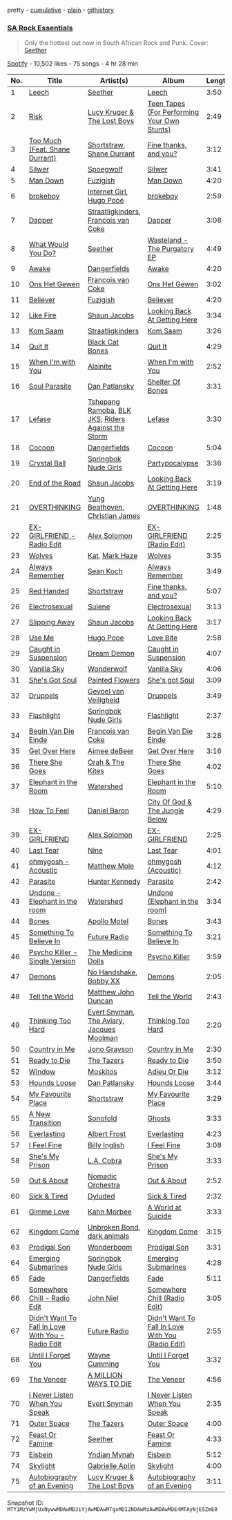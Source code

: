 pretty - [cumulative](/playlists/cumulative/37i9dQZF1DX9mHcd54VItZ.md) - [plain](/playlists/plain/37i9dQZF1DX9mHcd54VItZ) - [githistory](https://github.githistory.xyz/mackorone/spotify-playlist-archive/blob/main/playlists/plain/37i9dQZF1DX9mHcd54VItZ)

### [SA Rock Essentials](https://open.spotify.com/playlist/37i9dQZF1DX9mHcd54VItZ)

> Only the hottest out now in South African Rock and Punk\. Cover: <a href="https://open.spotify.com/artist/6B5c4sch27tWHAGdarpPaW?si=VIVwU\-LMSwix8\-vYY5XSYw">Seether</a>

[Spotify](https://open.spotify.com/user/spotify) - 10,502 likes - 75 songs - 4 hr 28 min

| No. | Title | Artist(s) | Album | Length |
|---|---|---|---|---|
| 1 | [Leech](https://open.spotify.com/track/213FfJIwavzYZrAXa2nNL5) | [Seether](https://open.spotify.com/artist/6B5c4sch27tWHAGdarpPaW) | [Leech](https://open.spotify.com/album/4xnqnQAzwMK6gZsuPTojvU) | 3:50 |
| 2 | [Risk](https://open.spotify.com/track/1lXXDSVn8fZ32AxIEvM6oX) | [Lucy Kruger & The Lost Boys](https://open.spotify.com/artist/2qFDhzWBDqbPOjhy8Fkl3u) | [Teen Tapes \(For Performing Your Own Stunts\)](https://open.spotify.com/album/22tHTROvyyl2EsO5iUodJj) | 2:49 |
| 3 | [Too Much \(Feat\. Shane Durrant\)](https://open.spotify.com/track/5ERIKZDFo9IDQl4dg69fzS) | [Shortstraw](https://open.spotify.com/artist/1jldLaOPqF1tSIqeHruozt), [Shane Durrant](https://open.spotify.com/artist/3rJ8mFZryeXC2n5bMkQVkV) | [Fine thanks, and you?](https://open.spotify.com/album/7w9HwmPatYwQd2MgIUqyM8) | 3:12 |
| 4 | [Silwer](https://open.spotify.com/track/4UFuCgW8yugNXB5SMn3MQs) | [Spoegwolf](https://open.spotify.com/artist/6o4TnAxiqaQfZMLl55NFdn) | [Silwer](https://open.spotify.com/album/6P5AWCkCPJyb3UPbeaoB2F) | 3:41 |
| 5 | [Man Down](https://open.spotify.com/track/6LvcACjtwZr8d8Rjyz3Jw3) | [Fuzigish](https://open.spotify.com/artist/5NOfiSV5NL7MVz8JO0oE1v) | [Man Down](https://open.spotify.com/album/6yPesYP8A3zZWXKpc1s8PV) | 4:20 |
| 6 | [brokeboy](https://open.spotify.com/track/5A2hkikTPwDiJECorH57vg) | [Internet Girl](https://open.spotify.com/artist/2eVTKG3Z5bbKk2OWMIe3iL), [Hugo Pooe](https://open.spotify.com/artist/786vB3MPgJ2kUzhNrbeaMZ) | [brokeboy](https://open.spotify.com/album/5aSHhl5C5pb1qhpHEDTa19) | 2:59 |
| 7 | [Dapper](https://open.spotify.com/track/22mVe2AVZRBmAnveENz9qn) | [Straatligkinders](https://open.spotify.com/artist/5UiwFnPps6GB50J7e8Q5GS), [Francois van Coke](https://open.spotify.com/artist/7pJtnZQLPJmqzVfdIz7eFF) | [Dapper](https://open.spotify.com/album/2rpJjqpMJQOx69ksFk7vbB) | 3:08 |
| 8 | [What Would You Do?](https://open.spotify.com/track/0NWvwMNhJW0vIMrWHmrp6Q) | [Seether](https://open.spotify.com/artist/6B5c4sch27tWHAGdarpPaW) | [Wasteland \- The Purgatory EP](https://open.spotify.com/album/5iFkEubAbRjQN50VLXmhYF) | 4:49 |
| 9 | [Awake](https://open.spotify.com/track/63y0EHsPzQ7BQSBgRVeFO7) | [Dangerfields](https://open.spotify.com/artist/2jvp5tnnyCvPIgOczuIaZU) | [Awake](https://open.spotify.com/album/5PIw46MHfW0Su1TWH3KrlH) | 4:20 |
| 10 | [Ons Het Gewen](https://open.spotify.com/track/11CVceR6cMGoXEA9IM18sO) | [Francois van Coke](https://open.spotify.com/artist/7pJtnZQLPJmqzVfdIz7eFF) | [Ons Het Gewen](https://open.spotify.com/album/2hJ1WMh8F9qtnLHpgr9J3O) | 3:02 |
| 11 | [Believer](https://open.spotify.com/track/0XTC98wV7l5xnGOMIsUsv5) | [Fuzigish](https://open.spotify.com/artist/5NOfiSV5NL7MVz8JO0oE1v) | [Believer](https://open.spotify.com/album/0MX2naV6uywiYfLqPEYyvK) | 4:20 |
| 12 | [Like Fire](https://open.spotify.com/track/03g3AEXXS0sVDkTWQv51eX) | [Shaun Jacobs](https://open.spotify.com/artist/662ARLbv66AD2qerddBiDP) | [Looking Back At Getting Here](https://open.spotify.com/album/1Kp1XEcGFJKygN7MVhsGIE) | 3:34 |
| 13 | [Kom Saam](https://open.spotify.com/track/1AhNnE44HmpMjJ6sdCLlcu) | [Straatligkinders](https://open.spotify.com/artist/5UiwFnPps6GB50J7e8Q5GS) | [Kom Saam](https://open.spotify.com/album/42HX577ta5Fj6hY3dokI82) | 3:26 |
| 14 | [Quit It](https://open.spotify.com/track/0EcRozLgRMqpcoaZK92xHd) | [Black Cat Bones](https://open.spotify.com/artist/1qg7JzFBXX7rU711SFfPgO) | [Quit It](https://open.spotify.com/album/1YoAazxKlSbG2lvw6PYygm) | 4:29 |
| 15 | [When I'm with You](https://open.spotify.com/track/5CFsX5OidbqmLa71haeKhO) | [Alainite](https://open.spotify.com/artist/0jz2Kq6n1hX6kAahNkutXH) | [When I'm with You](https://open.spotify.com/album/6nY5M5Y1lxoxXqhM0lsuzL) | 2:52 |
| 16 | [Soul Parasite](https://open.spotify.com/track/3iRDYHlQZqw3B4SQJqAREz) | [Dan Patlansky](https://open.spotify.com/artist/3awgCNpBPrMUtU6dxRLVF5) | [Shelter Of Bones](https://open.spotify.com/album/67yaompS5Qlr7T4OZxiyJr) | 3:31 |
| 17 | [Lefase](https://open.spotify.com/track/20ACysTMjJiaat5ZAwD9nF) | [Tshepang Ramoba](https://open.spotify.com/artist/2MmU0xFFmDGDONtHlPHUXh), [BLK JKS](https://open.spotify.com/artist/00yegohFGb5ErPFAIYBc3u), [Riders Against the Storm](https://open.spotify.com/artist/7HX7VccoNod5ogSFcosn9Y) | [Lefase](https://open.spotify.com/album/0gODdkdalKBZ9NO4P5a0We) | 3:30 |
| 18 | [Cocoon](https://open.spotify.com/track/5DyMpoB5hqmjkwPBnTPxFw) | [Dangerfields](https://open.spotify.com/artist/2jvp5tnnyCvPIgOczuIaZU) | [Cocoon](https://open.spotify.com/album/2PB4vdIz8aRwh3hhucvLCE) | 5:04 |
| 19 | [Crystal Ball](https://open.spotify.com/track/2Comn4T4boybdm44GkTLIL) | [Springbok Nude Girls](https://open.spotify.com/artist/3hz6VscKnCkBeeeiy66Qzh) | [Partypocalypse](https://open.spotify.com/album/4acglMyY50Un4LAW2Gla1H) | 3:36 |
| 20 | [End of the Road](https://open.spotify.com/track/7LaWuvkaGrnb0if4RJnlWM) | [Shaun Jacobs](https://open.spotify.com/artist/662ARLbv66AD2qerddBiDP) | [Looking Back At Getting Here](https://open.spotify.com/album/1Kp1XEcGFJKygN7MVhsGIE) | 3:19 |
| 21 | [OVERTHINKING](https://open.spotify.com/track/4hZR6HRe5UnXs5CqdIjIen) | [Yung Beathoven](https://open.spotify.com/artist/1jRPlDFS33VKRsW5WYBNTs), [Christian James](https://open.spotify.com/artist/3vIPpGcOC1CWD5MVg9xX8x) | [OVERTHINKING](https://open.spotify.com/album/5N6VbOBsJUIaMlihQn6S5M) | 1:48 |
| 22 | [EX\-GIRLFRIEND \- Radio Edit](https://open.spotify.com/track/1gyaVHGHkYeyFcckiMZ3Zz) | [Alex Solomon](https://open.spotify.com/artist/0T4llo79dwDWJrgR7FP0sU) | [EX\-GIRLFRIEND \(Radio Edit\)](https://open.spotify.com/album/5jvtsz7stvqP9tjSNqGXUS) | 2:25 |
| 23 | [Wolves](https://open.spotify.com/track/0eK0J5fikmB5TiCY932gtQ) | [Kat](https://open.spotify.com/artist/4rB9lKJyTJ6LI6mccmA5EW), [Mark Haze](https://open.spotify.com/artist/6f10Qwvg9bkTGVMRKLF1tO) | [Wolves](https://open.spotify.com/album/1f98ilxMIzaqHosQXwiZY3) | 3:35 |
| 24 | [Always Remember](https://open.spotify.com/track/4MFcHNGVFZn3IKGvC5hLxx) | [Sean Koch](https://open.spotify.com/artist/4sOLJi96MhdlMv5Iz9YZT9) | [Always Remember](https://open.spotify.com/album/3zb6zrs37yKTXMHdwPFkx9) | 3:49 |
| 25 | [Red Handed](https://open.spotify.com/track/2G0YeSyBBpGRDk1p2xMZe8) | [Shortstraw](https://open.spotify.com/artist/1jldLaOPqF1tSIqeHruozt) | [Fine thanks, and you?](https://open.spotify.com/album/7w9HwmPatYwQd2MgIUqyM8) | 5:07 |
| 26 | [Electrosexual](https://open.spotify.com/track/3yLUIXM52P3jEj7AWLr5oz) | [Sulene](https://open.spotify.com/artist/3H0Mdkhat3ZJFgKxLHEymg) | [Electrosexual](https://open.spotify.com/album/3oOfRxQVNY46FgsNC3BT24) | 3:13 |
| 27 | [Slipping Away](https://open.spotify.com/track/2KgfOqr3H3Hh6cwaAQeWcy) | [Shaun Jacobs](https://open.spotify.com/artist/662ARLbv66AD2qerddBiDP) | [Looking Back At Getting Here](https://open.spotify.com/album/1Kp1XEcGFJKygN7MVhsGIE) | 3:17 |
| 28 | [Use Me](https://open.spotify.com/track/3SAvq5q3kuXSQ2qKxuBGMI) | [Hugo Pooe](https://open.spotify.com/artist/786vB3MPgJ2kUzhNrbeaMZ) | [Love Bite](https://open.spotify.com/album/6oriENkGeG0n3RT2EJVFZo) | 2:58 |
| 29 | [Caught in Suspension](https://open.spotify.com/track/0CnVzLrxK0iRXuCk6vPeOi) | [Dream Demon](https://open.spotify.com/artist/2YQKfqhM5oQ2u59LelCzki) | [Caught in Suspension](https://open.spotify.com/album/6kAvyAnQPl6iQ2HVcMAGWG) | 4:07 |
| 30 | [Vanilla Sky](https://open.spotify.com/track/5RA1vsHu0BBAns6A7tZaAr) | [Wonderwolf](https://open.spotify.com/artist/5v2qeKbxQBq5iKIZNp9w5A) | [Vanilla Sky](https://open.spotify.com/album/1W3iNe6Kn0pvJ9h4OqjjZO) | 4:06 |
| 31 | [She's Got Soul](https://open.spotify.com/track/4NAUucEzZCxoZqSlX5mrXg) | [Painted Flowers](https://open.spotify.com/artist/0bhFPHum4CYqnxyIGHb7sX) | [She's got Soul](https://open.spotify.com/album/6ensgFJIR7fQOtYDnKzUAq) | 3:09 |
| 32 | [Druppels](https://open.spotify.com/track/6jZR5jBiTTfWIlR0dIlZnc) | [Gevoel van Veiligheid](https://open.spotify.com/artist/40woMxfZ3MF3iUOkCQguiS) | [Druppels](https://open.spotify.com/album/719CSrqyLBVI2KKrr1hDeL) | 3:49 |
| 33 | [Flashlight](https://open.spotify.com/track/4Wyp39FezkRqfmm1m862ve) | [Springbok Nude Girls](https://open.spotify.com/artist/3hz6VscKnCkBeeeiy66Qzh) | [Flashlight](https://open.spotify.com/album/6GfNLxzDAHsoYuVBylzslj) | 2:37 |
| 34 | [Begin Van Die Einde](https://open.spotify.com/track/7kfWuIVQ0vqTxBA5hAIbzG) | [Francois van Coke](https://open.spotify.com/artist/7pJtnZQLPJmqzVfdIz7eFF) | [Begin Van Die Einde](https://open.spotify.com/album/2BYTNrN2Ct1XkjTtriuqSa) | 3:28 |
| 35 | [Get Over Here](https://open.spotify.com/track/6DuZOFGc4LBr0HSbbd03q3) | [Aimee deBeer](https://open.spotify.com/artist/3c3FUUJYZOv8Le1htg2Gl6) | [Get Over Here](https://open.spotify.com/album/23aiLlsImhhiuCfYGcBpfC) | 3:16 |
| 36 | [There She Goes](https://open.spotify.com/track/383TJILTEIAmfndU48yqaI) | [Orah & The Kites](https://open.spotify.com/artist/3B6qB7amU7lKiNcTNTNacP) | [There She Goes](https://open.spotify.com/album/0kH45YipMAXdwmvqAmo71u) | 4:02 |
| 37 | [Elephant in the Room](https://open.spotify.com/track/0fIpv8JGDaKwtlFfAAcUnS) | [Watershed](https://open.spotify.com/artist/6ccmA5oOV7nHvBQj2ft9NW) | [Elephant in the Room](https://open.spotify.com/album/0fRN2TVobFPEhOBfpU12tg) | 5:10 |
| 38 | [How To Feel](https://open.spotify.com/track/1tj3R3NipqoiaWj4gVLoHT) | [Daniel Baron](https://open.spotify.com/artist/6j57OAd060Casvsu7TYDIl) | [City Of God & The Jungle Below](https://open.spotify.com/album/5yb4js7PRWrxekpSYLgW2x) | 4:29 |
| 39 | [EX\-GIRLFRIEND](https://open.spotify.com/track/6z2gZVqlUUhl0ilSSDpFY8) | [Alex Solomon](https://open.spotify.com/artist/0T4llo79dwDWJrgR7FP0sU) | [EX\-GIRLFRIEND](https://open.spotify.com/album/6D5taPEIOdazo0DMHRRJnQ) | 2:25 |
| 40 | [Last Tear](https://open.spotify.com/track/7KXty1ex5eJ9sMgJRdTDXf) | [Nine](https://open.spotify.com/artist/3AjJvYXOMFBBSqgEV7u5me) | [Last Tear](https://open.spotify.com/album/1GxkqKs4ZdP2mW42p1FpMS) | 4:01 |
| 41 | [ohmygosh \- Acoustic](https://open.spotify.com/track/3ANoysTDtk5sUv54J5esM5) | [Matthew Mole](https://open.spotify.com/artist/1LfnIuggAY5qQdS4sP1K86) | [ohmygosh \(Acoustic\)](https://open.spotify.com/album/2hEBqU7NAneCBKhh7SUoJ9) | 4:12 |
| 42 | [Parasite](https://open.spotify.com/track/30QoZ68McWKW7jNcznqYAc) | [Hunter Kennedy](https://open.spotify.com/artist/1ZMCOQhfU6y2jzMHXooyKi) | [Parasite](https://open.spotify.com/album/03kcrEFLCsPQ5pnev44X5S) | 2:42 |
| 43 | [Undone \- Elephant in the room](https://open.spotify.com/track/0tzBYDsCRT9rZDirLc5gWY) | [Watershed](https://open.spotify.com/artist/6ccmA5oOV7nHvBQj2ft9NW) | [Undone \(Elephant in the room\)](https://open.spotify.com/album/4CifqZXckC4tX4J8rP0DN7) | 3:34 |
| 44 | [Bones](https://open.spotify.com/track/0QFgIdxhhn6QzPT5Ndnm7E) | [Apollo Motel](https://open.spotify.com/artist/7ztNWtpfiEIPWu13f62d8t) | [Bones](https://open.spotify.com/album/2H1yVakFRyooDlWkX2o3on) | 3:43 |
| 45 | [Something To Believe In](https://open.spotify.com/track/2RvRa53Ni5Nd5H1IJpjjNl) | [Future Radio](https://open.spotify.com/artist/072SqMAxf3dxwWoa2aTTH7) | [Something To Believe In](https://open.spotify.com/album/6JFNJNx2lZRM61wq2Ov4Cp) | 3:21 |
| 46 | [Psycho Killer \- Single Version](https://open.spotify.com/track/52pS1roeMc4TUNkBDiSUYW) | [The Medicine Dolls](https://open.spotify.com/artist/2kmitkJxxZXckoOmXtAese) | [Psycho Killer](https://open.spotify.com/album/7cTCOfxcE0S8iHCGCCrdXG) | 3:59 |
| 47 | [Demons](https://open.spotify.com/track/1ks9wTTBtoKDviVn0UzU0e) | [No Handshake](https://open.spotify.com/artist/4RPJk5WdHHuekc4UbGRErk), [Bobby XX](https://open.spotify.com/artist/7M22xUpObTRyRjHa5b3frp) | [Demons](https://open.spotify.com/album/6E37QS4o6fWjdAQ6mHhaK8) | 2:05 |
| 48 | [Tell the World](https://open.spotify.com/track/417MnGJAJS2Cg9WM9PUJlH) | [Matthew John Duncan](https://open.spotify.com/artist/4dqbuy4ucRfaFUVfzDk9LA) | [Tell the World](https://open.spotify.com/album/6bfRzJDoHtvx1JNeo6nAUq) | 2:43 |
| 49 | [Thinking Too Hard](https://open.spotify.com/track/5nqWTG5lZ6iOK3sfzCAvwZ) | [Evert Snyman](https://open.spotify.com/artist/7eZQ5Rf4ySRcuaYpILlZKk), [The Aviary](https://open.spotify.com/artist/1uCvRbLFcNf6GFBriq60j5), [Jacques Moolman](https://open.spotify.com/artist/6xpYpXQ06FPx2QOvymd25l) | [Thinking Too Hard](https://open.spotify.com/album/4owf9ZhxKn94LWb9Yl71hk) | 2:20 |
| 50 | [Country in Me](https://open.spotify.com/track/5s0aFRBOpQzWBivW8EHiZK) | [Jono Grayson](https://open.spotify.com/artist/2A91hKSHbGC0awW297Plqi) | [Country in Me](https://open.spotify.com/album/14TyyqNVDqZ7i1X60CNE0J) | 2:30 |
| 51 | [Ready to Die](https://open.spotify.com/track/0s0DYUz6tg1Ma14AV2zD9R) | [The Tazers](https://open.spotify.com/artist/3oBP043HsDnok9FzprqPce) | [Ready to Die](https://open.spotify.com/album/3stCq0SbASgsSGZH2cjMb1) | 3:50 |
| 52 | [Window](https://open.spotify.com/track/7LENvCM03NF93ww2gqLGO4) | [Moskitos](https://open.spotify.com/artist/1643brtMFWJOJSX9E3kEzY) | [Adieu Or Die](https://open.spotify.com/album/3T85yUoMOP2izbfZjpIBZt) | 3:12 |
| 53 | [Hounds Loose](https://open.spotify.com/track/4dtIYwgOPuFZrjOKygyLl9) | [Dan Patlansky](https://open.spotify.com/artist/3awgCNpBPrMUtU6dxRLVF5) | [Hounds Loose](https://open.spotify.com/album/3QmIoMDXgmOIMj9oCPnjlO) | 3:44 |
| 54 | [My Favourite Place](https://open.spotify.com/track/32N9WJD9Zatt2ejxTkvZuT) | [Shortstraw](https://open.spotify.com/artist/1jldLaOPqF1tSIqeHruozt) | [My Favourite Place](https://open.spotify.com/album/5B7kv69LuD5m0OKtZUSJ11) | 3:29 |
| 55 | [A New Transition](https://open.spotify.com/track/7mVsaC8PE3kbH8x1p4tYlg) | [Sonofold](https://open.spotify.com/artist/7nCXKf1BC7v0GcK04mx7qD) | [Ghosts](https://open.spotify.com/album/7FIlVg34u4qLxKS5ckjFgr) | 3:33 |
| 56 | [Everlasting](https://open.spotify.com/track/7h7BQnUpWSdhSmrlaXBZuW) | [Albert Frost](https://open.spotify.com/artist/4x88egAimbGBaaIn3YScwS) | [Everlasting](https://open.spotify.com/album/1EgJlERi45NG1kkLNTjnDj) | 4:23 |
| 57 | [I Feel Fine](https://open.spotify.com/track/38vkHnCGWGvUaj6Y56Ejnj) | [Billy Inglish](https://open.spotify.com/artist/6DuvxqW15mmbh6Dc9Nm6EC) | [I Feel Fine](https://open.spotify.com/album/51jmh9S7sUGP5j2oBtwmOv) | 3:08 |
| 58 | [She's My Prison](https://open.spotify.com/track/5RhOozvlBujH7KsRCTzxcy) | [L.A\. Cobra](https://open.spotify.com/artist/0zNNwyg2hDNqsmvxCyvHDs) | [She's My Prison](https://open.spotify.com/album/1nRv2ODqAVDimTiTHWGUvf) | 3:33 |
| 59 | [Out & About](https://open.spotify.com/track/4IJjTMbpLBnewkNrtcRLPj) | [Nomadic Orchestra](https://open.spotify.com/artist/27EGFQK4v27KEpLcdJhORE) | [Out & About](https://open.spotify.com/album/4HHFN1jXBNoSxpHUUupEbJ) | 2:52 |
| 60 | [Sick & Tired](https://open.spotify.com/track/31VzttOuHMtdhoZLwPyPLF) | [Dyluded](https://open.spotify.com/artist/1cyrURNf08hhvsfg6nltEW) | [Sick & Tired](https://open.spotify.com/album/74orOdhwPWJdySoAUoQXYE) | 2:32 |
| 61 | [Gimme Love](https://open.spotify.com/track/4LSR4g2XMq2jbZtYUxhbUo) | [Kahn Morbee](https://open.spotify.com/artist/2iWHEO8h8v3D9lITyyB6GF) | [A World at Suicide](https://open.spotify.com/album/1qxiiW0tmFS9RtARMdxXXe) | 3:33 |
| 62 | [Kingdom Come](https://open.spotify.com/track/7ufTokV0aHYnSaZ83hfUu0) | [Unbroken Bond](https://open.spotify.com/artist/0vUzzSiZilRpnwSIHutohR), [dark animals](https://open.spotify.com/artist/5s3SvRUomfU0HIezDlDBrq) | [Kingdom Come](https://open.spotify.com/album/0pyfoV80CgnfVIB2sHbwKg) | 3:15 |
| 63 | [Prodigal Son](https://open.spotify.com/track/3CJRVQvgxk4vA5ezsADTRf) | [Wonderboom](https://open.spotify.com/artist/45Ahb3Z1t6yHM2F2gFrAtx) | [Prodigal Son](https://open.spotify.com/album/7rNLF1btPIbjQ0OKHArllT) | 3:31 |
| 64 | [Emerging Submarines](https://open.spotify.com/track/0EYUcHeJoy86VDc7xKJifF) | [Springbok Nude Girls](https://open.spotify.com/artist/3hz6VscKnCkBeeeiy66Qzh) | [Emerging Submarines](https://open.spotify.com/album/2t0uNfOp9TPHcuapmhFH09) | 4:28 |
| 65 | [Fade](https://open.spotify.com/track/5d0j1i2GP8XwXbLqBUgkcz) | [Dangerfields](https://open.spotify.com/artist/2jvp5tnnyCvPIgOczuIaZU) | [Fade](https://open.spotify.com/album/0ahHE8vBjPVQ1zr2tji7L0) | 5:11 |
| 66 | [Somewhere Chill \- Radio Edit](https://open.spotify.com/track/0bW4UyOIu9XqLxboQwzdKO) | [John Niel](https://open.spotify.com/artist/4Ad2R0V0nC2N2AmXCmq9NA) | [Somewhere Chill \(Radio Edit\)](https://open.spotify.com/album/2aGoeqEDHNVVSOk2NGwJto) | 3:05 |
| 67 | [Didn't Want To Fall In Love With You \- Radio Edit](https://open.spotify.com/track/1SLwPTrcTMwEDX2b7pQp8s) | [Future Radio](https://open.spotify.com/artist/072SqMAxf3dxwWoa2aTTH7) | [Didn't Want To Fall In Love With You \(Radio Edit\)](https://open.spotify.com/album/6mxPuV54mjYg3kOYDNOkgh) | 2:55 |
| 68 | [Until I Forget You](https://open.spotify.com/track/505KIwDfwJFpwVpza70TmC) | [Wayne Cumming](https://open.spotify.com/artist/7yOrr8uio6byKlQC6NLufS) | [Until I Forget You](https://open.spotify.com/album/5FLo5HPAAhRiKtNnpxuvqg) | 3:32 |
| 69 | [The Veneer](https://open.spotify.com/track/1iWervHoQ9m2dlDcoOpFL8) | [A MILLION WAYS TO DIE](https://open.spotify.com/artist/5sItFxUca07yQu3TkbBp9U) | [The Veneer](https://open.spotify.com/album/2W7cWviTHNhhWawHI80Wbp) | 4:56 |
| 70 | [I Never Listen When You Speak](https://open.spotify.com/track/2mTWLZCUEbeivHDf1ssVos) | [Evert Snyman](https://open.spotify.com/artist/7eZQ5Rf4ySRcuaYpILlZKk) | [I Never Listen When You Speak](https://open.spotify.com/album/1h5If2qALyxObLZv9Wd7jN) | 2:35 |
| 71 | [Outer Space](https://open.spotify.com/track/0DWkbxfSqGNmHaEuqlR3wU) | [The Tazers](https://open.spotify.com/artist/3oBP043HsDnok9FzprqPce) | [Outer Space](https://open.spotify.com/album/5LsVvRpDG6HIju5gZK1gRe) | 4:00 |
| 72 | [Feast Or Famine](https://open.spotify.com/track/6fKV6whgdABjr9iJBlhJAa) | [Seether](https://open.spotify.com/artist/6B5c4sch27tWHAGdarpPaW) | [Feast Or Famine](https://open.spotify.com/album/3E3xF6HFKSqhi9dT8hO1wq) | 4:33 |
| 73 | [Eisbein](https://open.spotify.com/track/4dv4j1YkymrFPZEiEjyofL) | [Yndian Mynah](https://open.spotify.com/artist/5vPZcy1yojk3MN9D2g1c0C) | [Eisbein](https://open.spotify.com/album/1qbb2G6mIZsigTkoS9jR0U) | 5:12 |
| 74 | [Skylight](https://open.spotify.com/track/4ur8uhTyzF4Ok9WyxQLr68) | [Gabrielle Aplin](https://open.spotify.com/artist/3w6zswp5THsSKYLICUbDTZ) | [Skylight](https://open.spotify.com/album/0DD0jU03Tn8NxFInW0AtGY) | 4:00 |
| 75 | [Autobiography of an Evening](https://open.spotify.com/track/0Zn9ANNxd0BvndaB73DXMX) | [Lucy Kruger & The Lost Boys](https://open.spotify.com/artist/2qFDhzWBDqbPOjhy8Fkl3u) | [Autobiography of an Evening](https://open.spotify.com/album/22D7FzPzfB5NvHRsRNWQuF) | 3:11 |

Snapshot ID: `MTY1MzYwMjUxNywwMDAwMDJiYjAwMDAwMTgxMDI2NDAwMzAwMDAwMDE4MTAyNjE5ZmE0`
